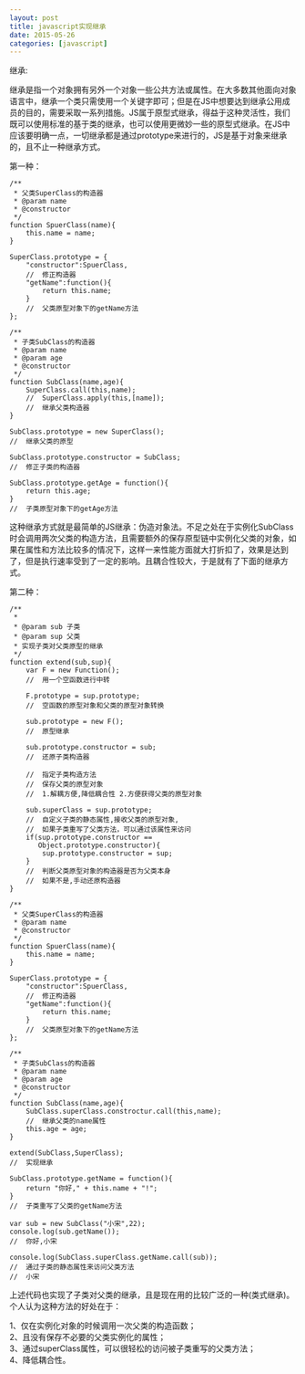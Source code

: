 ```yaml
---
layout: post
title: javascript实现继承
date: 2015-05-26
categories: [javascript]
---
```


继承:

继承是指一个对象拥有另外一个对象一些公共方法或属性。在大多数其他面向对象语言中，继承一个类只需使用一个关键字即可；但是在JS中想要达到继承公用成员的目的，需要采取一系列措施。JS属于原型式继承，得益于这种灵活性，我们既可以使用标准的基于类的继承，也可以使用更微妙一些的原型式继承。在JS中应该要明确一点，一切继承都是通过prototype来进行的，JS是基于对象来继承的，且不止一种继承方式。

第一种：

	/**
     * 父类SuperClass的构造器
     * @param name
     * @constructor
     */
	function SpuerClass(name){
		this.name = name;	
	}
	
	SuperClass.prototype = {
		"constructor":SpuerClass,
		//	修正构造器
		"getName":function(){
			return this.name;
		}
		//	父类原型对象下的getName方法
	};

	/**
     * 子类SubClass的构造器
     * @param name
     * @param age
     * @constructor
     */
	function SubClass(name,age){
		SuperClass.call(this,name);
		//	SuperClass.apply(this,[name]);
		//	继承父类构造器
	}
	
	SubClass.prototype = new SuperClass();
	//	继承父类的原型
	
	SubClass.prototype.constructor = SubClass;
	//	修正子类的构造器

	SubClass.prototype.getAge = function(){
		return this.age;
	}
	//	子类原型对象下的getAge方法

这种继承方式就是最简单的JS继承：伪造对象法。不足之处在于实例化SubClass时会调用两次父类的构造方法，且需要额外的保存原型链中实例化父类的对象，如果在属性和方法比较多的情况下，这样一来性能方面就大打折扣了，效果是达到了，但是执行速率受到了一定的影响。且耦合性较大，于是就有了下面的继承方式。

第二种：

	/**
     *
     * @param sub 子类
     * @param sup 父类
     * 实现子类对父类原型的继承
     */
    function extend(sub,sup){       
        var F = new Function();
		//  用一个空函数进行中转
        
        F.prototype = sup.prototype;
        //  空函数的原型对象和父类的原型对象转换

        sub.prototype = new F();
		//  原型继承
        
        sub.prototype.constructor = sub;
	    //  还原子类构造器

		//  指定子类构造方法
        //  保存父类的原型对象
		//  1.解耦方便,降低耦合性 2.方便获得父类的原型对象

        sub.superClass = sup.prototype;
		//  自定义子类的静态属性,接收父类的原型对象,
		//	如果子类重写了父类方法，可以通过该属性来访问
        if(sup.prototype.constructor == 
		   Object.prototype.constructor){
            sup.prototype.constructor = sup;
        }
        //  判断父类原型对象的构造器是否为父类本身
		//	如果不是,手动还原构造器
    }

	/**
     * 父类SuperClass的构造器
     * @param name
     * @constructor
     */
	function SpuerClass(name){
		this.name = name;	
	}
	
	SuperClass.prototype = {
		"constructor":SpuerClass,
		//	修正构造器
		"getName":function(){
			return this.name;
		}
		//	父类原型对象下的getName方法
	};

	/**
     * 子类SubClass的构造器
     * @param name
     * @param age
     * @constructor
     */
	function SubClass(name,age){
		SubClass.superClass.constroctur.call(this,name);
		//	继承父类的name属性
		this.age = age;
	}
	
	extend(SubClass,SuperClass);
	//	实现继承

	SubClass.prototype.getName = function(){
		return "你好," + this.name + "!";
	}
	//	子类重写了父类的getName方法

	var sub = new SubClass("小宋",22);
	console.log(sub.getName());
	//	你好,小宋

	console.log(SubClass.superClass.getName.call(sub));
	//	通过子类的静态属性来访问父类方法
	//	小宋
	
上述代码也实现了子类对父类的继承，且是现在用的比较广泛的一种(类式继承)。
个人认为这种方法的好处在于：

1、仅在实例化对象的时候调用一次父类的构造函数；   
2、且没有保存不必要的父类实例化的属性；   
3、通过superClass属性，可以很轻松的访问被子类重写的父类方法；   
4、降低耦合性。